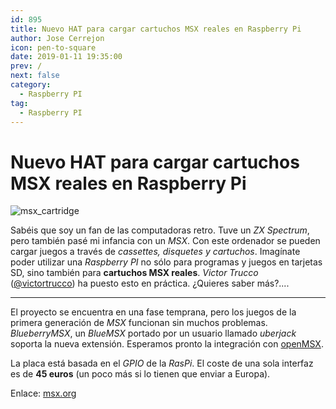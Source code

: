 ```yaml
---
id: 895
title: Nuevo HAT para cargar cartuchos MSX reales en Raspberry Pi
author: Jose Cerrejon
icon: pen-to-square
date: 2019-01-11 19:35:00
prev: /
next: false
category:
  - Raspberry PI
tag:
  - Raspberry PI
---
```


# Nuevo HAT para cargar cartuchos MSX reales en Raspberry Pi

![msx_cartridge](/images/2019/01/msx_cartridge.jpg)

Sabéis que soy un fan de las computadoras retro. Tuve un *ZX Spectrum*, pero también pasé mi infancia con un *MSX*. Con este ordenador se pueden cargar juegos a través de *cassettes, disquetes y cartuchos*. Imagínate poder utilizar una *Raspberry PI* no sólo para programas y juegos en tarjetas SD, sino también para **cartuchos MSX reales**. *Victor Trucco* ([@victortrucco](https://twitter.com/victortrucco)) ha puesto esto en práctica. ¿Quieres saber más?....

- - -
El proyecto se encuentra en una fase temprana, pero los juegos de la primera generación de *MSX* funcionan sin muchos problemas. *BlueberryMSX*, un *BlueMSX* portado por un usuario llamado *uberjack* soporta la nueva extensión. Esperamos  pronto la integración con [openMSX](/post.php?id=843).

La placa está basada en el *GPIO* de la *RasPi*. El coste de una sola interfaz es de **45 euros** (un poco más si lo tienen que enviar a Europa).

Enlace: [msx.org](https://www.msx.org/news/hardware/en/make-a-raspberry-a-real-msx)
